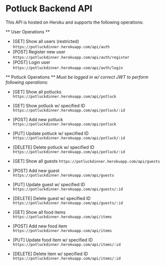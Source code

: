 # Potluck Backend API

This API is hosted on Heroku and supports the following operations:

** User Operations **

- [GET] Show all users (restricted) `https://potluckdinner.herokuapp.com/api/auth`
- [POST] Register new user `https://potluckdinner.herokuapp.com/api/auth/register`
- [POST] Login user `https://potluckdinner.herokuapp.com/api/auth/login`

** Potluck Operations **
_Must be logged in w/ correct JWT to perform following operations:_

- [GET] Show all potlucks `https://potluckdinner.herokuapp.com/api/potluck`
- [GET] Show potluck w/ specified ID `https://potluckdinner.herokuapp.com/api/potluck/:id`
- [POST] Add new potluck `https://potluckdinner.herokuapp.com/api/potluck`
- [PUT] Update potluck w/ specified ID `https://potluckdinner.herokuapp.com/api/potluck/:id`
- [DELETE] Delete potluck w/ specified ID `https://potluckdinner.herokuapp.com/api/potluck/:id`

- [GET] Show all guests `https://potluckdinner.herokuapp.com/api/guests`
- [POST] Add new guest `https://potluckdinner.herokuapp.com/api/guests`
- [PUT] Update guest w/ specified ID `https://potluckdinner.herokuapp.com/api/guests/:id`
- [DELETE] Delete guest w/ specified ID `https://potluckdinner.herokuapp.com/api/guests/:id`

- [GET] Show all food items `https://potluckdinner.herokuapp.com/api/items`
- [POST] Add new food item `https://potluckdinner.herokuapp.com/api/items`
- [PUT] Update food item w/ specified ID `https://potluckdinner.herokuapp.com/api/items/:id`
- [DELETE] Delete item w/ specified ID `https://potluckdinner.herokuapp.com/api/items/:id`
